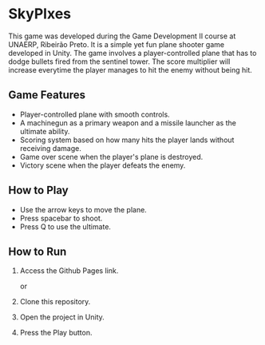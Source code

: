 # SkyPlxes

This game was developed during the Game Development II course at UNAERP, Ribeirão Preto. 
It is a simple yet fun plane shooter game developed in Unity. The game involves a player-controlled plane that has to dodge bullets fired from the sentinel tower. The score multiplier will increase everytime the player manages to hit the enemy without being hit.

## Game Features

- Player-controlled plane with smooth controls.
- A machinegun as a primary weapon and a missile launcher as the ultimate ability.
- Scoring system based on how many hits the player lands without receiving damage.
- Game over scene when the player's plane is destroyed.
- Victory scene when the player defeats the enemy.

## How to Play

- Use the arrow keys to move the plane.
- Press spacebar to shoot.
- Press Q to use the ultimate.

## How to Run

1. Access the Github Pages link.

   or

1. Clone this repository.
2. Open the project in Unity.
3. Press the Play button.
